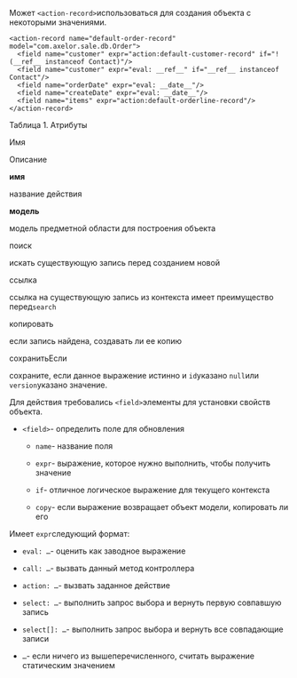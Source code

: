 Может `<action-record>`использоваться для создания объекта с некоторыми значениями.

    <action-record name="default-order-record" model="com.axelor.sale.db.Order">
      <field name="customer" expr="action:default-customer-record" if="!(__ref__ instanceof Contact)"/>
      <field name="customer" expr="eval: __ref__" if="__ref__ instanceof Contact"/>
      <field name="orderDate" expr="eval: __date__"/>
      <field name="createDate" expr="eval: __date__"/>
      <field name="items" expr="action:default-orderline-record"/>
    </action-record>



Таблица 1. Атрибуты

Имя

Описание

**имя**

название действия

**модель**

модель предметной области для построения объекта

поиск

искать существующую запись перед созданием новой

ссылка

ссылка на существующую запись из контекста имеет преимущество перед`search`

копировать

если запись найдена, создавать ли ее копию

сохранитьЕсли

сохраните, если данное выражение истинно и `id`указано `null`или `version`указано значение.

Для действия требовались `<field>`элементы для установки свойств объекта.

*   `<field>`\- определить поле для обновления

    *   `name`\- название поля

    *   `expr`\- выражение, которое нужно выполнить, чтобы получить значение

    *   `if`\- отличное логическое выражение для текущего контекста

    *   `copy`\- если выражение возвращает объект модели, копировать ли его



Имеет `expr`следующий формат:

*   `eval: …​`\- оценить как заводное выражение

*   `call: …​`\- вызвать данный метод контроллера

*   `action: …​`\- вызвать заданное действие

*   `select: …​`\- выполнить запрос выбора и вернуть первую совпавшую запись

*   `select[]: …​`\- выполнить запрос выбора и вернуть все совпадающие записи

*   `…​`\- если ничего из вышеперечисленного, считать выражение статическим значением